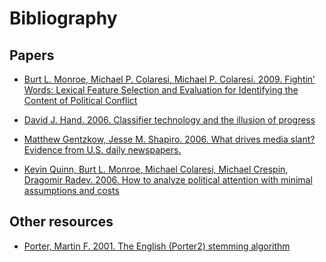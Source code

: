 # Bibliography

## Papers

- [Burt L. Monroe, Michael P. Colaresi, Michael P. Colaresi. 2009. Fightin’
Words: Lexical Feature Selection and Evaluation for Identifying the Content of
Political Conflict](http://languagelog.ldc.upenn.edu/myl/Monroe.pdf)

- [David J. Hand. 2006. Classifier technology and the illusion of
progress](https://arxiv.org/pdf/math/0606441.pdf)

- [Matthew Gentzkow, Jesse M. Shapiro. 2006. What drives media slant?
Evidence from U.S. daily newspapers.](https://web.stanford.edu/~gentzkow/research/biasmeas.pdf)

- [Kevin Quinn, Burt L. Monroe, Michael Colaresi, Michael Crespin, Dragomir
Radev. 2006. How to analyze political attention with minimal assumptions and
costs](https://faculty.washington.edu/jwilker/559/Quinn.pdf)

## Other resources

- [Porter, Martin F. 2001. The English (Porter2) stemming
algorithm](http://snowball.tartarus.org/algorithms/english/stemmer.html)
